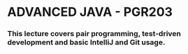 # ADVANCED JAVA - PGR203


### This lecture covers pair programming, test-driven development and basic IntelliJ and Git usage.
